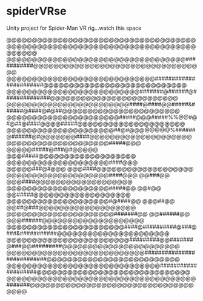 # spiderVRse
Unity project for Spider-Man VR rig...watch this space

@@@@@@@@@@@@@@@@@@@@@@@@@@@@@@@@@@@@@@@@@@@@@@@@@@@@@@@@@@@@@@@@@@@@@@@@@@@@@@@@
@@@@@@@@@@@@@@@@@@@@@@@@@@@@@@@@@@@###########@@@@@@@@@@@@@@@@@@@@@@@@@@@@@@@@@@
@@@@@@@@@@@@@@@@@@@@@@@@@@@@@#######################@@@@@@@@@@@@@@@@@@@@@@@@@@@@
@@@@@@@@@@@@@@@@@@@@@@@@@@#######@######@##############@@@@@@@@@@@@@@@@@@@@@@@@@
@@@@@@@@@@@@@@@@@@@@@@@@####@####@@#####&######@####@#@##@@@@@@@@@@@@@@@@@@@@@@@
@@@@@@@@@@@@@@@@@@@@@@#####@@@#####%%@@#@#@##@####@@@@#####@@@@@@@@@@@@@@@@@@@@@
@@@@@@@@@@@@@@@@@@@@@##@#@@@@@@@@%######@######@#@@@@@@@####@@@@@@@@@@@@@@@@@@@@
@@@@@@@@@@@@@@@@@@@@#####@@@  @@@@@#####@###@#@@@@@  @@@#####@@@@@@@@@@@@@@@@@@@
@@@@@@@@@@@@@@@@@@@@####@@@       @@@@@###@#@@@       @@@####@@@@@@@@@@@@@@@@@@@
@@@@@@@@@@@@@@@@@@@@####@@@          @@###@@          @@@####@@@@@@@@@@@@@@@@@@@
@@@@@@@@@@@@@@@@@@@@#####@@           @@#@@           @@#####@@@@@@@@@@@@@@@@@@@
@@@@@@@@@@@@@@@@@@@@#@####@@         @@@##@@         @@##@###@@@@@@@@@@@@@@@@@@@
@@@@@@@@@@@@@@@@@@@@@#######@@     @@######@@      @@@######@@@@@@@@@@@@@@@@@@@@
@@@@@@@@@@@@@@@@@@@@@@@####@##########@###@###&###########@@@@@@@@@@@@@@@@@@@@@@
@@@@@@@@@@@@@@@@@@@@@@@@#########@@#######@###@@#########@@@@@@@@@@@@@@@@@@@@@@@
@@@@@@@@@@@@@@@@@@@@@@@@@@@###########################@@@@@@@@@@@@@@@@@@@@@@@@@@
@@@@@@@@@@@@@@@@@@@@@@@@@@@@@@####################@@@@@@@@@@@@@@@@@@@@@@@@@@@@@@
@@@@@@@@@@@@@@@@@@@@@@@@@@@@@@@@@@@@@#######@@@@@@@@@@@@@@@@@@@@@@@@@@@@@@@@@@@@
